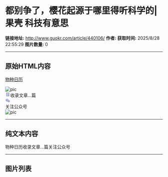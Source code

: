 # 都别争了，樱花起源于哪里得听科学的| 果壳 科技有意思

**链接地址:** http://www.guokr.com/article/440106/
**作者:** 
**获取时间:** 2025/8/28 22:55:29
**图片数量:** 0

---

## 原始HTML内容

<div class="author-info"><p class="nickname"><a href="/mine/4pp6u5" target="_blank" rel="noopener noreferrer">物种日历</a></p><p class="account-title"></p><p class="layout__TwoLineClamp-zgzfsa-6 nJupp"></p><p></p><div class="avatar"><div class="styled__ImageWrap-sc-1mpyx4-0 hqUePR"><img alt="pic"><span class="styled__ImageFilterMask-sc-1mpyx4-1 ebqNdC"></span></div></div></div><div class="account-info"><div class="account-item"><svg width="16" height="16"><g fill-rule="nonzero" fill="none"><path fill="#A3AACC" d="M3 2h10v12H3z"></path><path fill="#FFF" d="M5 4.325h6v1H5zM5 7.325h6v1H5zM5 10.325h4v1H5z"></path></g></svg><span>收录文章...篇</span></div><div class="account-item"><svg width="16" height="16"><path d="M10.5 5.457c.16 0 .32.011.477.03-.429-2-2.565-3.484-5.004-3.484-2.726 0-4.96 1.858-4.96 4.218 0 1.362.744 2.48 1.985 3.348l-.496 1.492 1.734-.87c.62.123 1.118.25 1.737.25.156 0 .31-.008.463-.02a3.693 3.693 0 01-.153-1.04c0-2.166 1.86-3.924 4.217-3.924zM7.798 4.012a.767.767 0 110 1.533.767.767 0 010-1.533zM4.328 5.56a.767.767 0 110-1.534.767.767 0 010 1.534zm10.663 3.777c0-1.983-1.984-3.599-4.212-3.599-2.36 0-4.219 1.616-4.219 3.6 0 1.986 1.859 3.598 4.219 3.598.494 0 .992-.124 1.488-.249l1.36.745-.373-1.239c.996-.747 1.737-1.737 1.737-2.856zm-5.508-.556a.546.546 0 110-1.092.546.546 0 010 1.092zm2.726.031a.546.546 0 110-1.092.546.546 0 010 1.092z" fill="#A3AACC" fill-rule="nonzero"></path></svg><span></span></div><div class="follow-btn">关注公众号<div class="qr-image-wrap"><div class="qr-image-body"><div class="styled__ImageWrap-sc-1mpyx4-0 hqUePR"><img alt="pic"><span class="styled__ImageFilterMask-sc-1mpyx4-1 ebqNdC"></span></div></div></div></div></div><ul class="article-list"></ul>

---

## 纯文本内容

物种日历收录文章...篇关注公众号

---

## 图片列表


